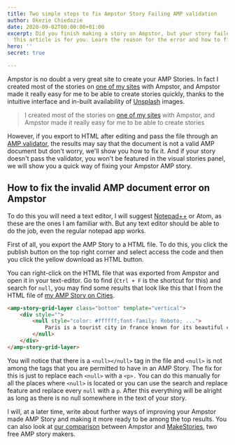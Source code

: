 ```yaml
---
title: Two simple steps to fix Ampstor Story Failing AMP validation
author: Okezie Chiedozie
date: 2020-09-02T00:00:00+01:00
excerpt: Did you finish making a story on Ampstor, but your story failed AMP validation,
  this article is for you. Learn the reason for the error and how to fix it.
hero: ''
secret: true

---
```

Ampstor is no doubt a very great site to create your AMP Stories. In fact I created most of the stories on [one of my sites](https://stories.okezie.dev "Stories by Okezie") with Ampstor, and Ampstor made it really easy for me to be able to create stories quickly, thanks to the intuitive interface and in-built availability of [Unsplash](https://unsplash.com "Unsplash - Beautiful Images and pictures") images.

> I created most of the stories on [one of my sites](https://stories.okezie.dev "Stories by Okezie") with Ampstor, and Ampstor made it really easy for me to be able to create stories

However, if you export to HTML after editing and pass the file through an [AMP validator](https://validator.ampproject.org/ "AMP Story Verifier"), the results may say that the document is not a valid AMP document but don't worry, we'll show you how to fix it. And if your story doesn't pass the validator, you won't be featured in the visual stories panel, we will show you a quick way of fixing your Ampstor AMP story.

## How to fix the invalid AMP document error on Ampstor

To do this you will need a text editor, I will suggest [Notepad++](https://notepad-plus-plus.org/ "Notepad++ Website") or Atom, as these are the ones I am familiar with. But any text editor should be able to do the job, even the regular notepad app works.

First of all, you export the AMP Story to a HTML file. To do this, you click the publish button on the top right corner and select access the code and then you click the yellow download as HTML button.

You can right-click on the HTML file that was exported from Ampstor and open it in your text-editor. Go to find (`Ctrl + F` is the shortcut for this) and search for `null`, you may find some results that look like this that I from the HTML file of [my AMP Story on Cities](https://stories.okezie.dev/guess-the-city).

```html
<amp-story-grid-layer class="bottom" template="vertical">
	<div style="">
		<null style="color: #ffffff;font-family: Roboto; ...">
			Paris is a tourist city in france known for its beautiful culture and ...
		</null>
	</div>
</amp-story-grid-layer>
```

You will notice that there is a `<null></null>` tag in the file and `<null>` is not among the tags that you are permitted to have in an AMP Story. The fix for this is just to replace each `<null>` with a `<p>.` You can do this manually for all the places where `<null>` is located or you can use the search and replace feature and replace every `null` with a `p`. After this everything will be alright as long as there is no null somewhere in the text of your story.

I will, at a later time, write about further ways of improving your Ampstor made AMP Story and making it more ready to be among the top results. You can also look at [our comparison](https://blog.okezie.dev/Free-and-easy-ways-to-create-AMP-Stories "Choosing Ampstor or MakeStories") between Ampstor and [MakeStories](https://stories.okezie.dev "MakeStories AMP Maker"), two free AMP story makers.